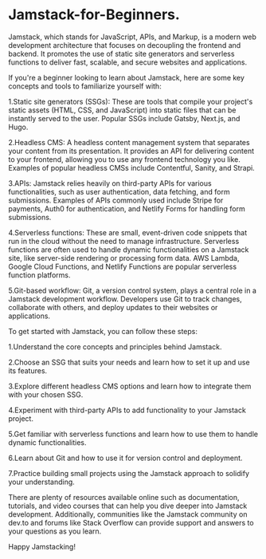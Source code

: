 # Jamstack-for-Beginners.

Jamstack, which stands for JavaScript, APIs, and Markup, is a modern web development architecture that focuses on decoupling the frontend and backend.
It promotes the use of static site generators and serverless functions to deliver fast, scalable, and secure websites and applications.

If you're a beginner looking to learn about Jamstack, here are some key concepts and tools to familiarize yourself with:

1.Static site generators (SSGs): These are tools that compile your project's static assets (HTML, CSS, and JavaScript) into static files that can be instantly served to the user.
Popular SSGs include Gatsby, Next.js, and Hugo.

2.Headless CMS: A headless content management system that separates your content from its presentation.
It provides an API for delivering content to your frontend, allowing you to use any frontend technology you like.
Examples of popular headless CMSs include Contentful, Sanity, and Strapi.

3.APIs: Jamstack relies heavily on third-party APIs for various functionalities, such as user authentication, data fetching, and form submissions.
Examples of APIs commonly used include Stripe for payments, Auth0 for authentication, and Netlify Forms for handling form submissions.

4.Serverless functions: These are small, event-driven code snippets that run in the cloud without the need to manage infrastructure.
Serverless functions are often used to handle dynamic functionalities on a Jamstack site, like server-side rendering or processing form data.
AWS Lambda, Google Cloud Functions, and Netlify Functions are popular serverless function platforms.

5.Git-based workflow: Git, a version control system, plays a central role in a Jamstack development workflow.
Developers use Git to track changes, collaborate with others, and deploy updates to their websites or applications.

To get started with Jamstack, you can follow these steps:

1.Understand the core concepts and principles behind Jamstack.

2.Choose an SSG that suits your needs and learn how to set it up and use its features.

3.Explore different headless CMS options and learn how to integrate them with your chosen SSG.

4.Experiment with third-party APIs to add functionality to your Jamstack project.

5.Get familiar with serverless functions and learn how to use them to handle dynamic functionalities.

6.Learn about Git and how to use it for version control and deployment.

7.Practice building small projects using the Jamstack approach to solidify your understanding.

There are plenty of resources available online such as documentation, tutorials, and video courses that can help you dive deeper into Jamstack development.
Additionally, communities like the Jamstack community on dev.to and forums like Stack Overflow can provide support and answers to your questions as you learn.

Happy Jamstacking!
